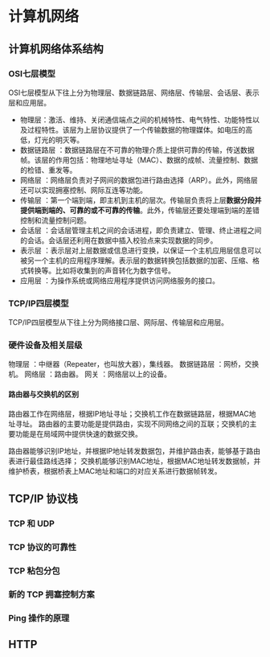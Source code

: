 # 计算机网络

## 计算机网络体系结构

### OSI七层模型

OSI七层模型从下往上分为物理层、数据链路层、网络层、传输层、会话层、表示层和应用层。

* 物理层：激活、维持、关闭通信端点之间的机械特性、电气特性、功能特性以及过程特性。该层为上层协议提供了一个传输数据的物理媒体。如电压的高低，灯光的明灭等。
* 数据链路层 ：数据链路层在不可靠的物理介质上提供可靠的传输，传送数据帧。该层的作用包括：物理地址寻址（MAC）、数据的成帧、流量控制、数据的检错、重发等。
* 网络层 ：网络层负责对子网间的数据包进行路由选择（ARP）。此外，网络层还可以实现拥塞控制、网际互连等功能。
* 传输层 ：第一个端到端，即主机到主机的层次。传输层负责将上层**数据分段并提供端到端的、可靠的或不可靠的传输**。此外，传输层还要处理端到端的差错控制和流量控制问题。
* 会话层 ：会话层管理主机之间的会话进程，即负责建立、管理、终止进程之间的会话。会话层还利用在数据中插入校验点来实现数据的同步。
* 表示层 ：表示层对上层数据或信息进行变换，以保证一个主机应用层信息可以被另一个主机的应用程序理解。表示层的数据转换包括数据的加密、压缩、格式转换等。比如将收集到的声音转化为数字信号。
* 应用层 ：为操作系统或网络应用程序提供访问网络服务的接口。

### TCP/IP四层模型

TCP/IP四层模型从下往上分为网络接口层、网际层、传输层和应用层。

### 硬件设备及相关层级

物理层 ：中继器（Repeater，也叫放大器），集线器。
数据链路层 ：网桥，交换机。
网络层 ：路由器。
网关 ：网络层以上的设备。

#### 路由器与交换机的区别

路由器工作在网络层，根据IP地址寻址；交换机工作在数据链路层，根据MAC地址寻址。
路由器的主要功能是提供路由，实现不同网络之间的互联；交换机的主要功能是在局域网中提供快速的数据交换。

路由器能够识别IP地址，并根据IP地址转发数据包，并维护路由表，能够基于路由表进行最佳路线选择；
交换机能够识别MAC地址，根据MAC地址转发数据帧，并维护桥表，根据桥表上MAC地址和端口的对应关系进行数据帧转发。

## TCP/IP 协议栈
### TCP 和 UDP
### TCP 协议的可靠性
### TCP 粘包分包
### 新的 TCP 拥塞控制方案

### Ping 操作的原理

## HTTP

